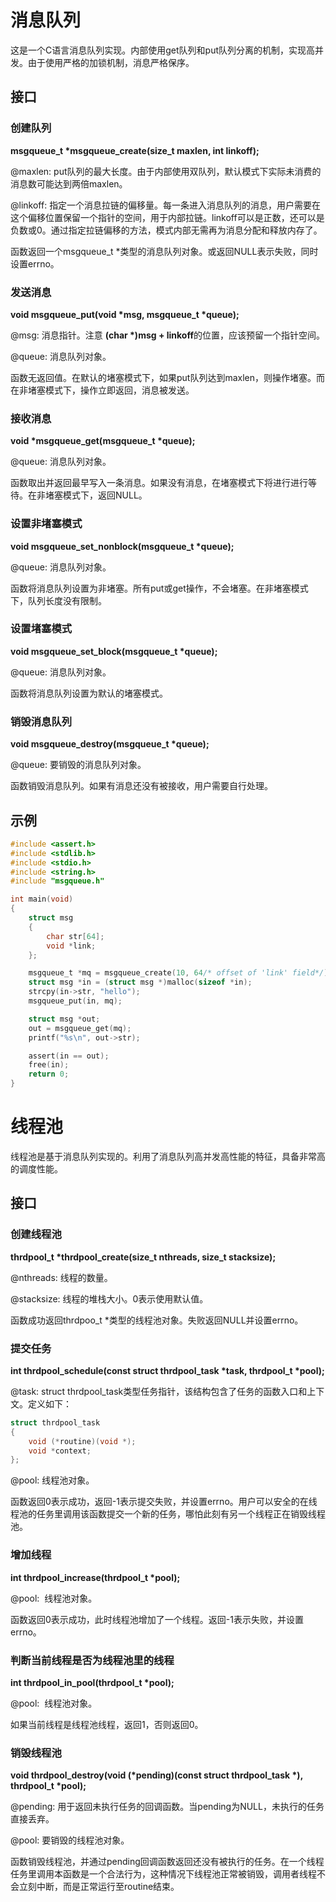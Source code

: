 # 消息队列
这是一个C语言消息队列实现。内部使用get队列和put队列分离的机制，实现高并发。由于使用严格的加锁机制，消息严格保序。
## 接口
### 创建队列
**msgqueue_t \*msgqueue_create(size_t maxlen, int linkoff);**  

@maxlen: put队列的最大长度。由于内部使用双队列，默认模式下实际未消费的消息数可能达到两倍maxlen。  

@linkoff: 指定一个消息拉链的偏移量。每一条进入消息队列的消息，用户需要在这个偏移位置保留一个指针的空间，用于内部拉链。linkoff可以是正数，还可以是负数或0。通过指定拉链偏移的方法，模式内部无需再为消息分配和释放内存了。    

函数返回一个msgqueue_t \*类型的消息队列对象。或返回NULL表示失败，同时设置errno。  

### 发送消息
**void msgqueue_put(void \*msg, msgqueue_t \*queue);**  

@msg: 消息指针。注意 **(char \*)msg + linkoff**的位置，应该预留一个指针空间。  

@queue: 消息队列对象。  

函数无返回值。在默认的堵塞模式下，如果put队列达到maxlen，则操作堵塞。而在非堵塞模式下，操作立即返回，消息被发送。  

### 接收消息
**void \*msgqueue_get(msgqueue_t \*queue);**

@queue: 消息队列对象。  

函数取出并返回最早写入一条消息。如果没有消息，在堵塞模式下将进行进行等待。在非堵塞模式下，返回NULL。

### 设置非堵塞模式
**void msgqueue_set_nonblock(msgqueue_t \*queue);**  

@queue: 消息队列对象。  

函数将消息队列设置为非堵塞。所有put或get操作，不会堵塞。在非堵塞模式下，队列长度没有限制。  

### 设置堵塞模式
**void msgqueue_set_block(msgqueue_t \*queue);**  

@queue: 消息队列对象。  

函数将消息队列设置为默认的堵塞模式。  

### 销毁消息队列
**void msgqueue_destroy(msgqueue_t \*queue);**

@queue: 要销毁的消息队列对象。  

函数销毁消息队列。如果有消息还没有被接收，用户需要自行处理。  

## 示例
~~~c
#include <assert.h>
#include <stdlib.h>
#include <stdio.h>
#include <string.h>
#include "msgqueue.h"

int main(void)
{
    struct msg
    {     
        char str[64];
        void *link;
    };

    msgqueue_t *mq = msgqueue_create(10, 64/* offset of 'link' field*/);
    struct msg *in = (struct msg *)malloc(sizeof *in);
    strcpy(in->str, "hello");
    msgqueue_put(in, mq);

    struct msg *out;
    out = msgqueue_get(mq);
    printf("%s\n", out->str);

    assert(in == out);
    free(in);
    return 0;
}
~~~

# 线程池
线程池是基于消息队列实现的。利用了消息队列高并发高性能的特征，具备非常高的调度性能。  
## 接口
### 创建线程池
**thrdpool_t \*thrdpool_create(size_t nthreads, size_t stacksize);**  

@nthreads: 线程的数量。  

@stacksize: 线程的堆栈大小。0表示使用默认值。  

函数成功返回thrdpoo_t \*类型的线程池对象。失败返回NULL并设置errno。  

### 提交任务
**int thrdpool_schedule(const struct thrdpool_task \*task, thrdpool_t \*pool);**  

@task: struct thrdpool_task类型任务指针，该结构包含了任务的函数入口和上下文。定义如下：  
~~~c
struct thrdpool_task
{
    void (*routine)(void *);
    void *context;
};
~~~
@pool: 线程池对象。  

函数返回0表示成功，返回-1表示提交失败，并设置errno。用户可以安全的在线程池的任务里调用该函数提交一个新的任务，哪怕此刻有另一个线程正在销毁线程池。  

### 增加线程
**int thrdpool_increase(thrdpool_t \*pool);**

@pool:  线程池对象。  

函数返回0表示成功，此时线程池增加了一个线程。返回-1表示失败，并设置errno。  

### 判断当前线程是否为线程池里的线程

**int thrdpool_in_pool(thrdpool_t \*pool);**  

@pool:  线程池对象。  

如果当前线程是线程池线程，返回1，否则返回0。  

### 销毁线程池
**void thrdpool_destroy(void (\*pending)(const struct thrdpool_task \*), thrdpool_t \*pool);**  

@pending: 用于返回未执行任务的回调函数。当pending为NULL，未执行的任务直接丢弃。  

@pool: 要销毁的线程池对象。  

函数销毁线程池，并通过pending回调函数返回还没有被执行的任务。在一个线程任务里调用本函数是一个合法行为，这种情况下线程池正常被销毁，调用者线程不会立刻中断，而是正常运行至routine结束。  


